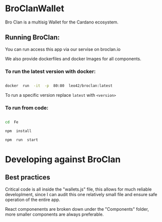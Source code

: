 
# BroClanWallet 
Bro Clan is a multisig Wallet for the Cardano ecosystem.

## Running BroClan:

  

You can run access this app via our servise on broclan.io

  

We also provide dockerfiles and docker Images for all components.

  

### To run the latest version with docker:

```sh

docker  run  -it  -p  80:80  leo42/broclan:latest

```


To run a specific version replace `latest` with `<version>`

  

### To run from code:

```sh

cd  Fe

npm  install

npm  run  start

```

 
  

# Developing against BroClan

  
  

## Best practices

  

Critical code is all inside the "wallets.js" file, this allows for much reliable developlment, since I can audit this one relatively small file and ensure safe operation of the entire app.

  

React componenents are broken down under the "Components" folder, more smaller components are always preferable.

